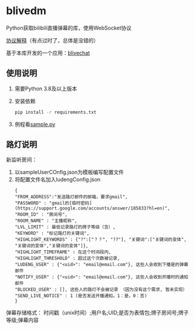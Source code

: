 # blivedm

Python获取bilibili直播弹幕的库，使用WebSocket协议

[协议解释](https://blog.csdn.net/xfgryujk/article/details/80306776)（有点过时了，总体是没错的）

基于本库开发的一个应用：[blivechat](https://github.com/xfgryujk/blivechat)

## 使用说明

1. 需要Python 3.8及以上版本
2. 安装依赖

    ```sh
    pip install -r requirements.txt
    ```

3. 例程看[sample.py](./sample.py)

## 路灯说明

新监听房间：
1. 以sampleUserCOnfig.json为模板编写配置文件
2. 将配置文件名加入ludengConfig.json
    ```
    {
    "FROM_ADDRESS":"发送路灯邮件的邮箱，要求gmail",
    "PASSWORD" : "gmail的[临时密码](https://support.google.com/accounts/answer/185833?hl=en)",
    "ROOM_ID" : "房间号",
    "ROOM_NAME" : "主播昵称",
    "LVL_LIMIT" : 最低记录路灯的牌子等级（含）,
    "KEYWORD" : "标记路灯的关键词",
    "HIGHLIGHT_KEYWORDS" : {"?":["？？", "??"], "关键词":["关键词的变体", "关键词的变体","关键词的变体"]},
    "HIGHLIGHT_TIMEFRAME" : 在这个时间段内,
    "HIGHLIGHT_THRESHOLD" : 超过这个次数被记录,
    "LUDENG_USER" : {"<uid>": "email@email.com"}, 这些人会收到下播是的弹幕邮件
    "NOTIFY_USER" : {"<uid>": "email@email.com"}, 这些人会收到开播时的通知邮件
    "BLOCKED_USER" : [], 这些人的路灯不会被记录 （因为没有这个需求, 暂未实现）
    "SEND_LIVE_NOTICE" : 1 (是否发送开播通知。1：是，0：否)
    }
    ```
弹幕存储格式：
时间戳（unix时间）;用户名;UID;是否为表情包;牌子房间号;牌子等级;弹幕内容
